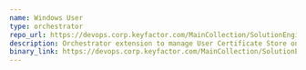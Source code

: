 ```yaml
---
name: Windows User
type: orchestrator
repo_url: https://devops.corp.keyfactor.com/MainCollection/SolutionEngineering/_git/anygateway-godaddy
description: Orchestrator extension to manage User Certificate Store on a Windows machine.
binary_link: https://devops.corp.keyfactor.com/MainCollection/SolutionEngineering/_build?definitionId=102
---
```


